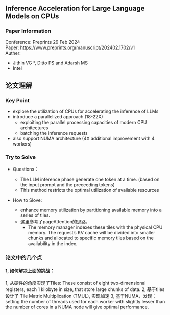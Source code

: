 ## Inference Acceleration for Large Language Models on CPUs

### Paper Information
Conference: Preprints 29 Feb 2024  
Paper: https://www.preprints.org/manuscript/202402.1702/v1  
Auther: 
- Jithin VG *, Ditto PS and Adarsh MS
- Intel


## 论文理解
### Key Point
- explore the utilization of CPUs for accelerating the inference of LLMs
- introduce a parallelized approach (18-22X)
  - exploiting the parallel processing capacities of modern CPU architectures
  - batching the inference requests
- also support NUMA architecture (4X additional improvement with 4 workers)

### Try to Solve
- Questions：
  - The LLM inference phase generate one token at a time. (based on the input prompt and the preceeding tokens)
  - This method restricts the optimal utilization of available resources
  
- How to Slove:
  - enhance memory utilization by partitioning available memory into a series of tiles.
  - 这里参考了pageAttention的思路，
    - The memory manager indexes these tiles with the physical CPU memory. The request’s KV cache will be divided into smaller chunks and allocated to specific memory tiles based on the availability in the index.

### 论文中的几个点
#### 1, 如何解决上面的挑战：
1, 从硬件的角度实现了Tiles: These consist of eight two-dimensional registers, each 1 kilobyte in size, that store large
chunks of data.
2, 基于tiles设计了 Tile Matrix Multiplication (TMUL), 实现加速
3, 基于NUMA，发现：setting the number of threads used for each worker with slightly lesser than the number of cores in a NUMA node will give optimal performance.
